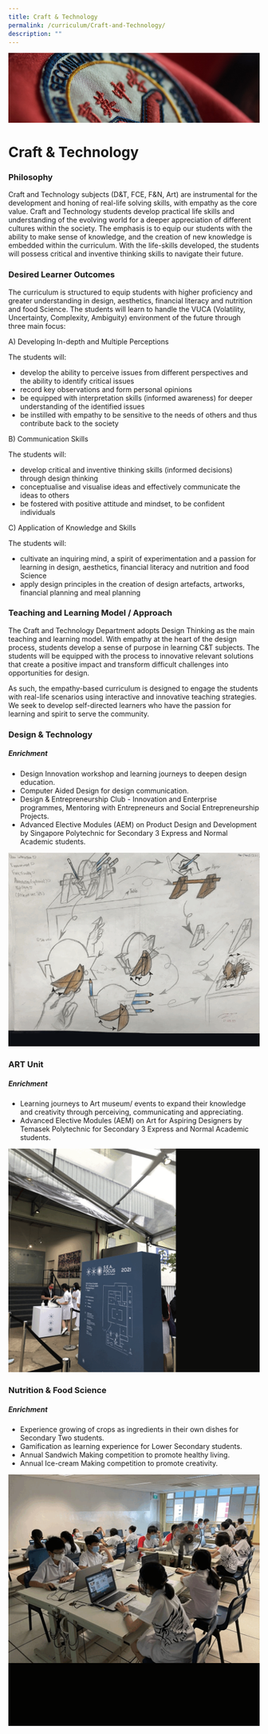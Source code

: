```yaml
---
title: Craft & Technology
permalink: /curriculum/Craft-and-Technology/
description: ""
---
```

![](/images/Curriculum.jpg)

Craft & Technology
==================

### Philosophy

Craft and Technology subjects (D&T, FCE, F&N, Art) are instrumental for the development and honing of real-life solving skills, with empathy as the core value. Craft and Technology students develop practical life skills and understanding of the evolving world for a deeper appreciation of different cultures within the society. The emphasis is to equip our students with the ability to make sense of knowledge, and the creation of new knowledge is embedded within the curriculum. With the life-skills developed, the students will possess critical and inventive thinking skills to navigate their future.


### Desired Learner Outcomes


The curriculum is structured to equip students with higher proficiency and greater understanding in design, aesthetics, financial literacy and nutrition and food Science. The students will learn to handle the VUCA (Volatility, Uncertainty, Complexity, Ambiguity) environment of the future through three main focus:

  

A) Developing In-depth and Multiple Perceptions

The students will:

*   develop the ability to perceive issues from different perspectives and the ability to identify critical issues
*   record key observations and form personal opinions
*   be equipped with interpretation skills (informed awareness) for deeper understanding of the identified issues
*   be instilled with empathy to be sensitive to the needs of others and thus contribute back to the society

  

B) Communication Skills

The students will:

*   develop critical and inventive thinking skills (informed decisions) through design thinking
*   conceptualise and visualise ideas and effectively communicate the ideas to others
*   be fostered with positive attitude and mindset, to be confident individuals

  

C) Application of Knowledge and Skills

The students will:

*   cultivate an inquiring mind, a spirit of experimentation and a passion for learning in design, aesthetics, financial literacy and nutrition and food Science
*   apply design principles in the creation of design artefacts, artworks, financial planning and meal planning


### Teaching and Learning Model / Approach

The Craft and Technology Department adopts Design Thinking as the main teaching and learning model. With empathy at the heart of the design process, students develop a sense of purpose in learning C&T subjects. The students will be equipped with the process to innovative relevant solutions that create a positive impact and transform difficult challenges into opportunities for design.

  

As such, the empathy-based curriculum is designed to engage the students with real-life scenarios using interactive and innovative teaching strategies. We seek to develop self-directed learners who have the passion for learning and spirit to serve the community.


### Design & Technology


##### **Enrichment**

*   Design Innovation workshop and learning journeys to deepen design education.
*   Computer Aided Design for design communication.
*   Design & Entrepreneurship Club - Innovation and Enterprise programmes, Mentoring with Entrepreneurs and Social Entrepreneurship Projects.
*   Advanced Elective Modules (AEM) on Product Design and Development by Singapore Polytechnic for Secondary 3 Express and Normal Academic students.

![](/images/Craft.gif)

### ART Unit


##### **Enrichment**

*   Learning journeys to Art museum/ events to expand their knowledge and creativity through perceiving, communicating and appreciating.
*   Advanced Elective Modules (AEM) on Art for Aspiring Designers by Temasek Polytechnic for Secondary 3 Express and Normal Academic students.

![](/images/Tech.gif)

### Nutrition & Food Science


##### **Enrichment**

*   Experience growing of crops as ingredients in their own dishes for Secondary Two students.
*   Gamification as learning experience for Lower Secondary students.
*   Annual Sandwich Making competition to promote healthy living.
*   Annual Ice-cream Making competition to promote creativity.

![](/images/Food.gif)